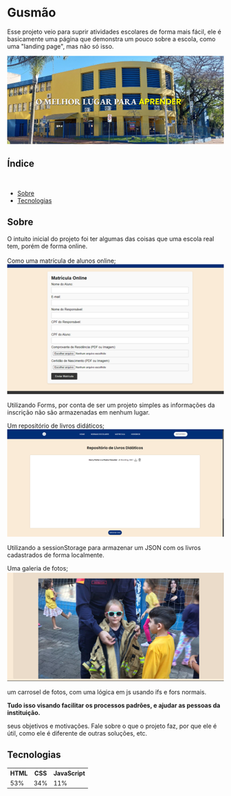 <h1>Gusmão</h1>
Esse projeto veio para suprir atividades escolares de forma mais fácil, ele é basicamente uma página que demonstra um pouco sobre a escola, como uma "landing page", mas não só isso.

![Home Image](images/readme-imgs/home.png)

<h2>Índice</h2> <br>

- [Sobre](#sobre)
- [Tecnologias](#tecnologias)


## Sobre

O intuito inicial do projeto foi ter algumas das coisas que uma escola real tem, porém de forma online.<br>
<br>
Como uma matrícula de alunos online;
![Register Image](images/readme-imgs/matricula.png)

Utilizando Forms, por conta de ser um projeto simples as informações da inscrição não são armazenadas em nenhum lugar.<br> 

Um repositório de livros didáticos;<br> 
![Repository Image](images/readme-imgs/repositorio.png)

Utilizando a sessionStorage para armazenar um JSON com os livros cadastrados de forma localmente.<br> 

Uma galeria de fotos;<br> 
![Galery Image](images/readme-imgs/slideshow-imgs.png)

um carrosel de fotos, com uma lógica em js usando ifs e fors normais. <br> 

<strong>Tudo isso visando facilitar os processos padrões, e ajudar as pessoas da instituição.</strong> <br>

seus objetivos e motivações. Fale sobre o que o projeto faz, por que ele é útil, como ele é diferente de outras soluções, etc.

## Tecnologias

<table>
  <tr>
    <th>HTML</th>
    <th>CSS</th>
    <th>JavaScript</th>
  </tr>
  <tr>
    <td>53%</td>
    <td>34%</td>
    <td>11%</td>
  </tr>
</table>
